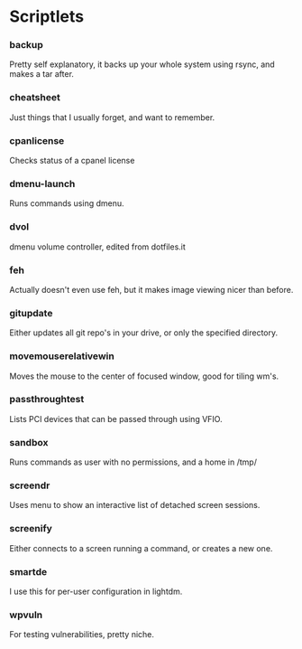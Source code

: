 # Scriptlets
### backup ###
Pretty self explanatory, it backs up your whole system using rsync, and makes a tar after.
### cheatsheet ###
Just things that I usually forget, and want to remember.
### cpanlicense ###
Checks status of a cpanel license
### dmenu-launch ###
Runs commands using dmenu.
### dvol ###
dmenu volume controller, edited from dotfiles.it
### feh ###
Actually doesn't even use feh, but it makes image viewing nicer than before.
### gitupdate ###
Either updates all git repo's in your drive, or only the specified directory.
### movemouserelativewin ###
Moves the mouse to the center of focused window, good for tiling wm's.
### passthroughtest ###
Lists PCI devices that can be passed through using VFIO.
### sandbox ###
Runs commands as user with no permissions, and a home in /tmp/
### screendr ###
Uses menu to show an interactive list of detached screen sessions.
### screenify ###
Either connects to a screen running a command, or creates a new one.
### smartde ###
I use this for per-user configuration in lightdm.
### wpvuln ###
For testing vulnerabilities, pretty niche.
